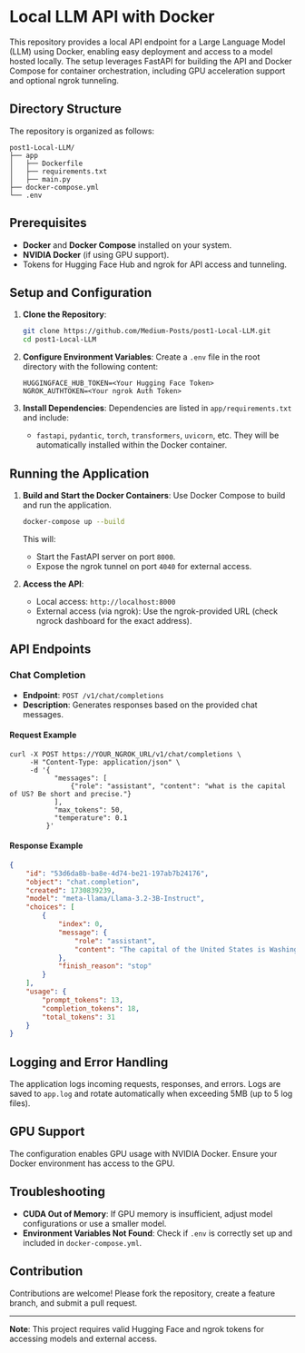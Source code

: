 # Local LLM API with Docker

This repository provides a local API endpoint for a Large Language Model (LLM) using Docker, enabling easy deployment and access to a model hosted locally. The setup leverages FastAPI for building the API and Docker Compose for container orchestration, including GPU acceleration support and optional ngrok tunneling.

## Directory Structure

The repository is organized as follows:

```plaintext
post1-Local-LLM/
├── app
│   ├── Dockerfile
│   ├── requirements.txt
│   ├── main.py
├── docker-compose.yml
└── .env

```

## Prerequisites

- **Docker** and **Docker Compose** installed on your system.
- **NVIDIA Docker** (if using GPU support).
- Tokens for Hugging Face Hub and ngrok for API access and tunneling.

## Setup and Configuration

1. **Clone the Repository**:
   ```bash
   git clone https://github.com/Medium-Posts/post1-Local-LLM.git
   cd post1-Local-LLM
   ```

2. **Configure Environment Variables**:
   Create a `.env` file in the root directory with the following content:
   ```plaintext
   HUGGINGFACE_HUB_TOKEN=<Your Hugging Face Token>
   NGROK_AUTHTOKEN=<Your ngrok Auth Token>
   ```

3. **Install Dependencies**:
   Dependencies are listed in `app/requirements.txt` and include:
   - `fastapi`, `pydantic`, `torch`, `transformers`, `uvicorn`, etc.
   They will be automatically installed within the Docker container.

## Running the Application

1. **Build and Start the Docker Containers**:
   Use Docker Compose to build and run the application.
   ```bash
   docker-compose up --build
   ```
   This will:
   - Start the FastAPI server on port `8000`.
   - Expose the ngrok tunnel on port `4040` for external access.

2. **Access the API**:
   - Local access: `http://localhost:8000`
   - External access (via ngrok): Use the ngrok-provided URL (check ngrock dashboard for the exact address).

## API Endpoints

### Chat Completion

- **Endpoint**: `POST /v1/chat/completions`
- **Description**: Generates responses based on the provided chat messages.

#### Request Example
```
curl -X POST https://YOUR_NGROK_URL/v1/chat/completions \
     -H "Content-Type: application/json" \
     -d '{
           "messages": [
               {"role": "assistant", "content": "what is the capital of US? Be short and precise."}
           ],
           "max_tokens": 50,
           "temperature": 0.1
         }'

```

#### Response Example
```json
{
    "id": "53d6da8b-ba8e-4d74-be21-197ab7b24176",
    "object": "chat.completion",
    "created": 1730839239,
    "model": "meta-llama/Llama-3.2-3B-Instruct",
    "choices": [
        {
            "index": 0,
            "message": {
                "role": "assistant",
                "content": "The capital of the United States is Washington, D.C. (District of Columbia)."
            },
            "finish_reason": "stop"
        }
    ],
    "usage": {
        "prompt_tokens": 13,
        "completion_tokens": 18,
        "total_tokens": 31
    }
}
```

## Logging and Error Handling

The application logs incoming requests, responses, and errors. Logs are saved to `app.log` and rotate automatically when exceeding 5MB (up to 5 log files).

## GPU Support

The configuration enables GPU usage with NVIDIA Docker. Ensure your Docker environment has access to the GPU.

## Troubleshooting

- **CUDA Out of Memory**: If GPU memory is insufficient, adjust model configurations or use a smaller model.
- **Environment Variables Not Found**: Check if `.env` is correctly set up and included in `docker-compose.yml`.

## Contribution

Contributions are welcome! Please fork the repository, create a feature branch, and submit a pull request.

---

**Note**: This project requires valid Hugging Face and ngrok tokens for accessing models and external access.
